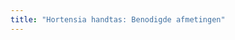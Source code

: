```yaml
---
title: "Hortensia handtas: Benodigde afmetingen"
---
```


<DesignMeasurements design='hortensia' />
